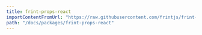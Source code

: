 ```yaml
---
title: frint-props-react
importContentFromUrl: "https://raw.githubusercontent.com/frintjs/frint-props/master/packages/frint-props-react/README.md"
path: "/docs/packages/frint-props-react"
---
```

